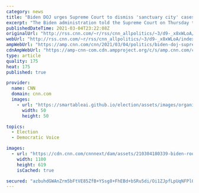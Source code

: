 ```yaml
---
category: news
title: "Biden DOJ urges Supreme Court to dismiss 'sanctuary city' cases"
excerpt: "The Biden administration told the Supreme Court on Thursday that it should dismiss pending cases concerning \"sanctuary cities,\" which limit cooperation between local law enforcement and federal immigration authorities.\n    \n"
publishedDateTime: 2021-03-04T23:22:08Z
originalUrl: "http://rss.cnn.com/~r/rss/cnn_allpolitics/~3/d9-_x8xWLoA/index.html"
webUrl: "http://rss.cnn.com/~r/rss/cnn_allpolitics/~3/d9-_x8xWLoA/index.html"
ampWebUrl: "https://amp.cnn.com/cnn/2021/03/04/politics/biden-doj-supreme-court-dismiss-sanctuary-cities/index.html"
cdnAmpWebUrl: "https://amp-cnn-com.cdn.ampproject.org/c/s/amp.cnn.com/cnn/2021/03/04/politics/biden-doj-supreme-court-dismiss-sanctuary-cities/index.html"
type: article
quality: 175
heat: 175
published: true

provider:
  name: CNN
  domain: cnn.com
  images:
    - url: "https://smartableai.github.io/election/assets/images/organizations/cnn.com-50x50.jpg"
      width: 50
      height: 50

topics:
  - Election
  - Democratic Voice

images:
  - url: "https://cdn.cnn.com/cnnnext/dam/assets/210304180339-biden-roosevelt-room-0304-super-tease.jpg"
    width: 1100
    height: 619
    isCached: true

secured: "azbuhdGWAnZrm5bFtVE85ZfB+YSsg8+FhEBd+bSRu5di/Oi1ZJpfLpUqNFPlO/uodE/t5yc9a04FmUeWLmVjLeqGa7MU6diNaGj1WZTwqwYP3PPC2NDQ/o9uGbHPuePy6nX+iY6mH3fWxZjNppWnPNB4iyqrMlBa42x5deZDiYzEcoz/cqgwH/BFjTGLnA98ZKL2BE/PrePxlXW0VsLPDydnVmx8S6m3KbhaSgCFCIcz0T1n4jPDeB9hTxG/25TpWcb/rIscXoLoRnDI7CxPxZAsk3Rv6u1UFqTgdKv7LHMOoe5zK5CyuIK/K7odoMPhNVej1ekJV+90sHAEm/bYcNhY5+9sUDsneUOV15C5eK0=;qVcCG1BbLSIPD/ZUYUrgeQ=="
---
```


